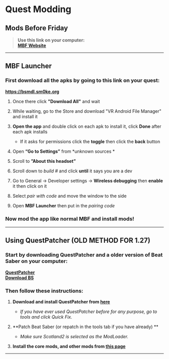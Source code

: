 # Quest Modding  
## Mods Before Friday
> **Use this link on your computer:**  
> **[MBF Website](https://lauriethefish.github.io/ModsBeforeFriday/)**  

*** 

## MBF Launcher
 ### First download all the apks by going to this link on your quest:
 **https://bsmdl.sm0ke.org**  
   
 1. Once there click **"Download All"** and wait  
 
 2. While waiting, go to the Store and download "VR Android File Manager" and install it  
 
 3. **Open the app** and double click on each apk to install it, click **Done** after each apk installs  
 
     * If it asks for permissions click the **toggle** then click the **back** button  
 
 4. Open **“Go to Settings”** from *unknown sources *  
 
 5. Scroll to **”About this headset”**  
 
 6. Scroll down to *build #* and click **until** it says you are a dev   
 
 7. Go to General → Developer settings → **Wireless debugging** then **enable** it then click on it  
 
 8. Select *pair with code* and move the window to the side  
 
 9. Open **MBF Launcher** then put in the *pairing code*  
 
 ### Now mod the app like normal MBF and install mods!  

*** 
  


## Using QuestPatcher (OLD METHOD FOR 1.27)
 ### Start by downloading QuestPatcher and a older version of Beat Saber on your computer:  
**[QuestPatcher](https://github.com/Lauriethefish/QuestPatcher/releases/latest)**  
**[Download BS](https://meta.phazed.xyz/?bin_id=8838143419592875)**  
 ### Then follow these instructions:  
 
 1. **Download and install QuestPatcher from [here](https://github.com/Lauriethefish/QuestPatcher/releases/latest)**  
 
     * *If you have ever used QuestPatcher before for any purpose, go to tools and click Quick Fix.*  
 
 2. **Patch Beat Saber (or repatch in the tools tab if you have already) **  
 
     * *Make sure Scotland2 is selected as the ModLoader.*  
 
 3. **Install the core mods, and other mods from [this page](https://mods.bsquest.xyz/)**  
*** 
